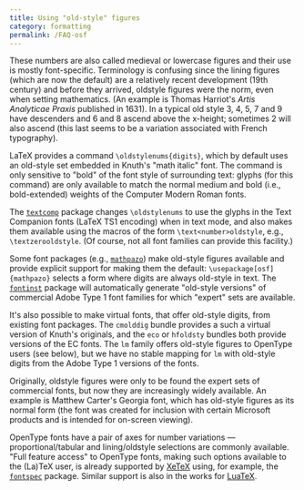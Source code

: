 ```yaml
---
title: Using "old-style" figures
category: formatting
permalink: /FAQ-osf
---
```


These numbers are also called medieval or lowercase figures and their
use is mostly font-specific.  Terminology is confusing since the
lining figures (which are now the default) are a relatively recent
development (19th century) and before they arrived, oldstyle figures
were the norm, even when setting mathematics.  (An example is Thomas
Harriot's _Artis Analyticae Praxis_ published in 1631).  In a
typical old style 3, 4, 5, 7 and 9 have descenders and 6 and 8 ascend
above the x-height; sometimes 2 will also ascend (this last seems to
be a variation associated with French typography).

LaTeX provides a command `\oldstylenums{digits}`, which
by default uses an old-style set embedded in Knuth's "math italic"
font.  The command is only sensitive to "bold" of the font style of
surrounding text: glyphs (for this command) are only available to
match the normal medium and bold (i.e., bold-extended) weights of the
Computer Modern Roman fonts.

The [`textcomp`](https://ctan.org/pkg/textcomp) package changes `\oldstylenums` to use the
glyphs in the Text Companion fonts (LaTeX TS1 encoding) when
in text mode, and also makes them available using the macros of the
form `\text<number>oldstyle`, e.g., `\textzerooldstyle`.
(Of course, not all font families can provide this facility.)

Some font packages (e.g., [`mathpazo`](https://ctan.org/pkg/mathpazo)) make old-style figures
available and provide explicit support for making them the default:
`\usepackage[osf]{mathpazo}` selects a form where digits are
always old-style in text.  The [`fontinst`](https://ctan.org/pkg/fontinst) package will
automatically generate "old-style versions" of commercial Adobe Type
1 font families for which "expert" sets are available.

It's also possible to make virtual fonts, that offer old-style digits,
from existing font packages.  The `cmolddig` bundle provides
a such a virtual version of Knuth's originals, and the `eco`
or `hfoldsty` bundles both provide versions of the EC
fonts.  The `lm` family offers old-style figures to OpenType
users (see below), but we have no stable mapping for `lm`
with old-style digits from the Adobe Type 1 versions of the fonts.

Originally, oldstyle figures were only to be found the expert sets of
commercial fonts, but now they are increasingly widely available.  An
example is Matthew Carter's Georgia font, which has old-style figures
as its normal form (the font was created for inclusion with certain
Microsoft products and is intended for on-screen viewing).

OpenType fonts have a pair of axes for number variations&nbsp;&mdash;
proportional/tabular and lining/oldstyle selections are commonly
available.  "Full feature access" to OpenType fonts, making such
options available to the (La)TeX user, is already supported by
[XeTeX](FAQ-xetex) using, for example, the [`fontspec`](https://ctan.org/pkg/fontspec)
package.  Similar support is also in the works for
[LuaTeX](FAQ-luatex).

